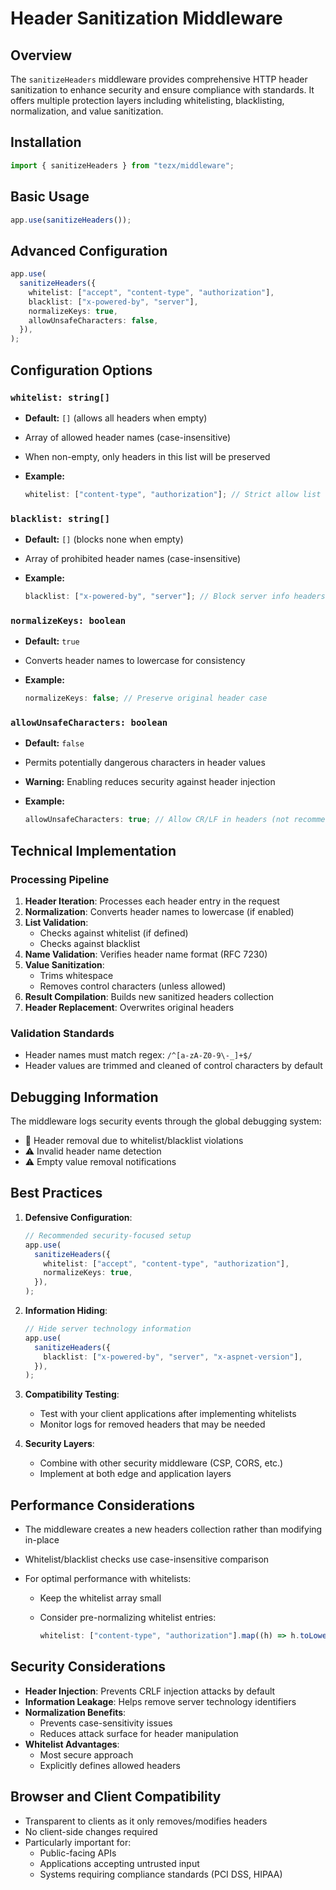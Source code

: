 # Header Sanitization Middleware

## Overview

The `sanitizeHeaders` middleware provides comprehensive HTTP header sanitization to enhance security and ensure compliance with standards. It offers multiple protection layers including whitelisting, blacklisting, normalization, and value sanitization.

## Installation

```typescript
import { sanitizeHeaders } from "tezx/middleware";
```

## Basic Usage

```typescript
app.use(sanitizeHeaders());
```

## Advanced Configuration

```typescript
app.use(
  sanitizeHeaders({
    whitelist: ["accept", "content-type", "authorization"],
    blacklist: ["x-powered-by", "server"],
    normalizeKeys: true,
    allowUnsafeCharacters: false,
  }),
);
```

## Configuration Options

### `whitelist: string[]`

- **Default:** `[]` (allows all headers when empty)
- Array of allowed header names (case-insensitive)
- When non-empty, only headers in this list will be preserved
- **Example:**

  ```typescript
  whitelist: ["content-type", "authorization"]; // Strict allow list
  ```

### `blacklist: string[]`

- **Default:** `[]` (blocks none when empty)
- Array of prohibited header names (case-insensitive)
- **Example:**

  ```typescript
  blacklist: ["x-powered-by", "server"]; // Block server info headers
  ```

### `normalizeKeys: boolean`

- **Default:** `true`
- Converts header names to lowercase for consistency
- **Example:**

  ```typescript
  normalizeKeys: false; // Preserve original header case
  ```

### `allowUnsafeCharacters: boolean`

- **Default:** `false`
- Permits potentially dangerous characters in header values
- **Warning:** Enabling reduces security against header injection
- **Example:**

  ```typescript
  allowUnsafeCharacters: true; // Allow CR/LF in headers (not recommended)
  ```

## Technical Implementation

### Processing Pipeline

1. **Header Iteration**: Processes each header entry in the request
2. **Normalization**: Converts header names to lowercase (if enabled)
3. **List Validation**:
   - Checks against whitelist (if defined)
   - Checks against blacklist
4. **Name Validation**: Verifies header name format (RFC 7230)
5. **Value Sanitization**:
   - Trims whitespace
   - Removes control characters (unless allowed)
6. **Result Compilation**: Builds new sanitized headers collection
7. **Header Replacement**: Overwrites original headers

### Validation Standards

- Header names must match regex: `/^[a-zA-Z0-9\-_]+$/`
- Header values are trimmed and cleaned of control characters by default

## Debugging Information

The middleware logs security events through the global debugging system:

- 🚫 Header removal due to whitelist/blacklist violations
- ⚠️ Invalid header name detection
- ⚠️ Empty value removal notifications

## Best Practices

1. **Defensive Configuration**:

   ```typescript
   // Recommended security-focused setup
   app.use(
     sanitizeHeaders({
       whitelist: ["accept", "content-type", "authorization"],
       normalizeKeys: true,
     }),
   );
   ```

2. **Information Hiding**:

   ```typescript
   // Hide server technology information
   app.use(
     sanitizeHeaders({
       blacklist: ["x-powered-by", "server", "x-aspnet-version"],
     }),
   );
   ```

3. **Compatibility Testing**:

   - Test with your client applications after implementing whitelists
   - Monitor logs for removed headers that may be needed

4. **Security Layers**:
   - Combine with other security middleware (CSP, CORS, etc.)
   - Implement at both edge and application layers

## Performance Considerations

- The middleware creates a new headers collection rather than modifying in-place
- Whitelist/blacklist checks use case-insensitive comparison
- For optimal performance with whitelists:

  - Keep the whitelist array small
  - Consider pre-normalizing whitelist entries:

    ```typescript
    whitelist: ["content-type", "authorization"].map((h) => h.toLowerCase());
    ```

## Security Considerations

- **Header Injection**: Prevents CRLF injection attacks by default
- **Information Leakage**: Helps remove server technology identifiers
- **Normalization Benefits**:
  - Prevents case-sensitivity issues
  - Reduces attack surface for header manipulation
- **Whitelist Advantages**:
  - Most secure approach
  - Explicitly defines allowed headers

## Browser and Client Compatibility

- Transparent to clients as it only removes/modifies headers
- No client-side changes required
- Particularly important for:
  - Public-facing APIs
  - Applications accepting untrusted input
  - Systems requiring compliance standards (PCI DSS, HIPAA)

